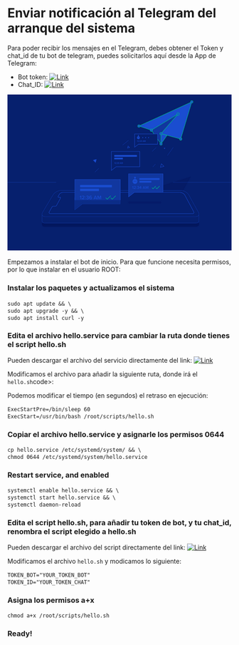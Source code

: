 # Enviar notificación al Telegram del arranque del sistema
Para poder recibir los mensajes en el Telegram, debes obtener el Token y chat_id de tu bot de telegram, puedes solicitarlos aquí desde la App de Telegram:
- Bot token: <a href="https://t.me/botfather"><img src="https://img.shields.io/badge/Link-2aa8ff.svg?style=flat" alt="Link"></a>
- Chat_ID: <a href="https://t.me/myidbot"><img src="https://img.shields.io/badge/Link-2aa8ff.svg?style=flat" alt="Link"></a>

![alt text](https://github.com/JuanRodenas/HelloSystemBoot/blob/main/hellotelegram.png)

Empezamos a instalar el bot de inicio. Para que funcione necesita permisos, por lo que instalar en el usuario ROOT:
### Instalar los paquetes y actualizamos el sistema
~~~~shell
sudo apt update && \
sudo apt upgrade -y && \
sudo apt install curl -y
~~~~

### Edita el archivo hello.service para cambiar la ruta donde tienes el script hello.sh
<p>Pueden descargar el archivo del servicio directamente del link: <a href="https://github.com/JuanRodenas/HelloSystemBoot/blob/main/hello.service"><img src="https://img.shields.io/badge/Link-2aa8ff.svg?style=flat" alt="Link"></a></p>
<p>Modificamos el archivo para añadir la siguiente ruta, donde irá el <code>hello.sh</code>code>:</p>
<p>Podemos modificar el tiempo (en segundos) el retraso en ejecución:</p>

~~~~shell
ExecStartPre=/bin/sleep 60
ExecStart=/usr/bin/bash	/root/scripts/hello.sh
~~~~
### Copiar el archivo hello.service y asignarle los permisos 0644
~~~~shell
cp hello.service /etc/systemd/system/ && \
chmod 0644 /etc/systemd/system/hello.service
~~~~
### Restart service, and enabled
~~~~shell
systemctl enable hello.service && \
systemctl start hello.service && \
systemctl daemon-reload
~~~~
### Edita el script hello.sh, para añadir tu token de bot, y tu chat_id, renombra el script elegido a hello.sh
<p>Pueden descargar el archivo del script directamente del link: <a href="https://github.com/JuanRodenas/HelloSystemBoot/blob/main/hello.sh"><img src="https://img.shields.io/badge/Link-2aa8ff.svg?style=flat" alt="Link"></a></p>
<p>Modificamos el archivo <code>hello.sh</code> y modicamos lo siguiente:</p>

~~~~shell
TOKEN_BOT="YOUR_TOKEN_BOT"
TOKEN_ID="YOUR_TOKEN_CHAT"
~~~~
### Asigna los permisos a+x
~~~~shell
chmod a+x /root/scripts/hello.sh
~~~~
### Ready!
